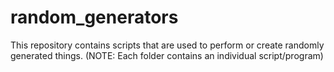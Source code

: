 # random_generators
This repository contains scripts that are used to perform or create randomly generated things. (NOTE: Each folder contains an individual script/program)
